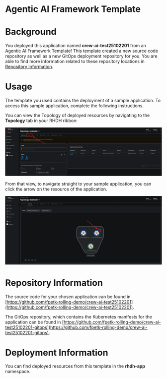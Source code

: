 # Agentic AI Framework Template

# Background

You deployed this application named **crew-ai-test25102201** from an Agentic AI Framework Template! This template created a new source code repository as well as a new GitOps deployment repository for you. You are able to find more information related to these repository locations in [Repository Information](#repository-information).

# Usage

The template you used contains the deployment of a sample application. To access this sample application, complete the following instructions.

You can view the Topology of deployed resources by navigating to the **Topology** tab in your RHDH ribbon:

![Topology Ribbon](./images/topology-ribbon.png)

From that view, to navigate straight to your sample application, you can click the arrow on the resource of the application.

![Topology View Application Link](./images/topology-app-link.png)

# Repository Information

The source code for your chosen application can be found in [https://github.com/fpetk-rolling-demo/crew-ai-test25102201](https://github.com/fpetk-rolling-demo/crew-ai-test25102201).

The GitOps repository, which contains the Kubernetes manifests for the application can be found in
[https://github.com/fpetk-rolling-demo/crew-ai-test25102201-gitops](https://github.com/fpetk-rolling-demo/crew-ai-test25102201-gitops).

# Deployment Information

You can find deployed resources from this template in the **rhdh-app** namespace.
